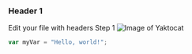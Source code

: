 ### Header 1
Edit your file with headers Step 1
![Image of Yaktocat](https://octodex.github.com/images/yaktocat.png)

``` javascript
var myVar = "Hello, world!";
```
